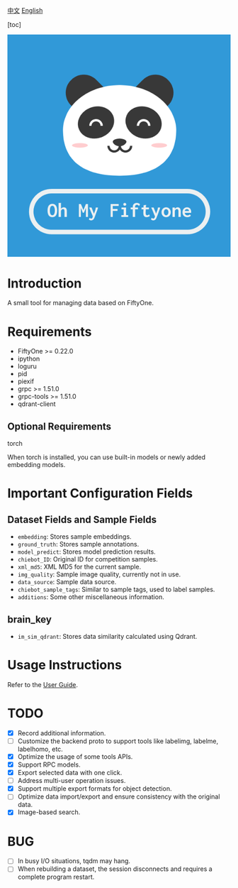 [中文](./readme.md)   [English](./readme_EN.md)

[toc]

![logo](./doc/logo.png)
# Introduction

A small tool for managing data based on FiftyOne.

# Requirements

- FiftyOne >= 0.22.0
- ipython
- loguru
- pid
- piexif
- grpc >= 1.51.0
- grpc-tools >= 1.51.0
- qdrant-client

## Optional Requirements

torch

When torch is installed, you can use built-in models or newly added embedding models.

# Important Configuration Fields

## Dataset Fields and Sample Fields

- `embedding`: Stores sample embeddings.
- `ground_truth`: Stores sample annotations.
- `model_predict`: Stores model prediction results.
- `chiebot_ID`: Original ID for competition samples.
- `xml_md5`: XML MD5 for the current sample.
- `img_quality`: Sample image quality, currently not in use.
- `data_source`: Sample data source.
- `chiebot_sample_tags`: Similar to sample tags, used to label samples.
- `additions`: Some other miscellaneous information.

## brain_key

- `im_sim_qdrant`: Stores data similarity calculated using Qdrant.

# Usage Instructions

Refer to the [User Guide](./doc/user_guide.md).

# TODO

- [X] Record additional information.
- [ ] Customize the backend proto to support tools like labelimg, labelme, labelhomo, etc.
- [X] Optimize the usage of some tools APIs.
- [X] Support RPC models.
- [X] Export selected data with one click.
- [ ] Address multi-user operation issues.
- [X] Support multiple export formats for object detection.
- [ ] Optimize data import/export and ensure consistency with the original data.
- [X] Image-based search.

# BUG

- [ ] In busy I/O situations, tqdm may hang.
- [ ] When rebuilding a dataset, the session disconnects and requires a complete program restart.
